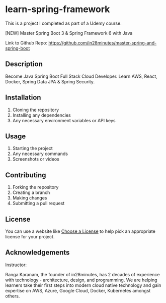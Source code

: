 # learn-spring-framework
This is a project I completed as part of a Udemy course.

[NEW] Master Spring Boot 3 & Spring Framework 6 with Java

Link to Github Repo: https://github.com/in28minutes/master-spring-and-spring-boot


## Description

Become Java Spring Boot Full Stack Cloud Developer. Learn AWS, React, Docker, Spring Data JPA & Spring Security.

## Installation

1. Cloning the repository
2. Installing any dependencies
3. Any necessary environment variables or API keys

## Usage

1. Starting the project
2. Any necessary commands
3. Screenshots or videos

## Contributing

1. Forking the repository
2. Creating a branch
3. Making changes
4. Submitting a pull request

## License

You can use a website like [Choose a License](https://choosealicense.com/) to help pick an appropriate license for your project.

## Acknowledgements

Instructor:

Ranga Karanam, the founder of in28minutes, has 2 decades of experience with technology - architecture, design, and programming.  We are helping learners take their first steps into modern cloud native technology and gain expertise on AWS, Azure, Google Cloud, Docker, Kubernetes amongst others.